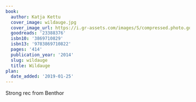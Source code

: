 ```yaml
---
book:
  author: Katja Kettu
  cover_image: wildauge.jpg
  cover_image_url: https://i.gr-assets.com/images/S/compressed.photo.goodreads.com/books/1413564923l/23388376._SX98_.jpg
  goodreads: '23388376'
  isbn10: '3869710829'
  isbn13: '9783869710822'
  pages: '414'
  publication_year: '2014'
  slug: wildauge
  title: Wildauge
plan:
  date_added: '2019-01-25'
---
```


Strong rec from Benthor
